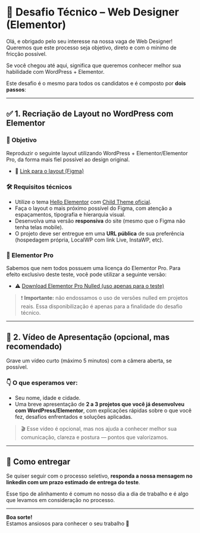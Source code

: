 # 🧪 Desafio Técnico – Web Designer (Elementor)

Olá, e obrigado pelo seu interesse na nossa vaga de Web Designer!  
Queremos que este processo seja objetivo, direto e com o mínimo de fricção possível.

Se você chegou até aqui, significa que queremos conhecer melhor sua habilidade com WordPress + Elementor.

Este desafio é o mesmo para todos os candidatos e é composto por **dois passos**:

---

## ✅ 1. Recriação de Layout no WordPress com Elementor

### 🎯 Objetivo

Reproduzir o seguinte layout utilizando WordPress + Elementor/Elementor Pro, da forma mais fiel possível ao design original.

- 🔗 [Link para o layout (Figma)](https://www.figma.com/design/wuoNbC17ZMrNcJEnItdDK3/Zenlift---Mental-Health-Clinic---Consultation--Community-?node-id=0-1&t=KleBHjJsiYPywwjK-1)

### 🛠 Requisitos técnicos

- Utilize o tema [Hello Elementor](https://elementor.com/hello-theme/) com [Child Theme oficial](https://github.com/elementor/hello-theme-child).
- Faça o layout o mais próximo possível do Figma, com atenção a espaçamentos, tipografia e hierarquia visual.
- Desenvolva uma versão **responsiva** do site (mesmo que o Figma não tenha telas mobile).
- O projeto deve ser entregue em uma **URL pública** de sua preferência (hospedagem própria, LocalWP com link Live, InstaWP, etc).

### 🧪 Elementor Pro

Sabemos que nem todos possuem uma licença do Elementor Pro. Para efeito exclusivo deste teste, você pode utilizar a seguinte versão:

- ⚠️ [Download Elementor Pro Nulled (uso apenas para o teste)](https://drive.google.com/file/d/1wyNaDfLTuK-G2GXsMAbCIF_9kRVDfxol/view?usp=sharing)

> ❗ **Importante:** não endossamos o uso de versões nulled em projetos reais. Essa disponibilização é apenas para a finalidade do desafio técnico.

---

## 🎥 2. Vídeo de Apresentação (opcional, mas recomendado)

Grave um vídeo curto (máximo 5 minutos) com a câmera aberta, se possível.

### 👇 O que esperamos ver:
- Seu nome, idade e cidade.
- Uma breve apresentação de **2 a 3 projetos que você já desenvolveu com WordPress/Elementor**, com explicações rápidas sobre o que você fez, desafios enfrentados e soluções aplicadas.

> 🎬 Esse vídeo é opcional, mas nos ajuda a conhecer melhor sua comunicação, clareza e postura — pontos que valorizamos.

---

## 📩 Como entregar

Se quiser seguir com o processo seletivo, **responda a nossa mensagem no linkedin com um prazo estimado de entrega do teste**.

Esse tipo de alinhamento é comum no nosso dia a dia de trabalho e é algo que levamos em consideração no processo.

---

**Boa sorte!**  
Estamos ansiosos para conhecer o seu trabalho 🚀
